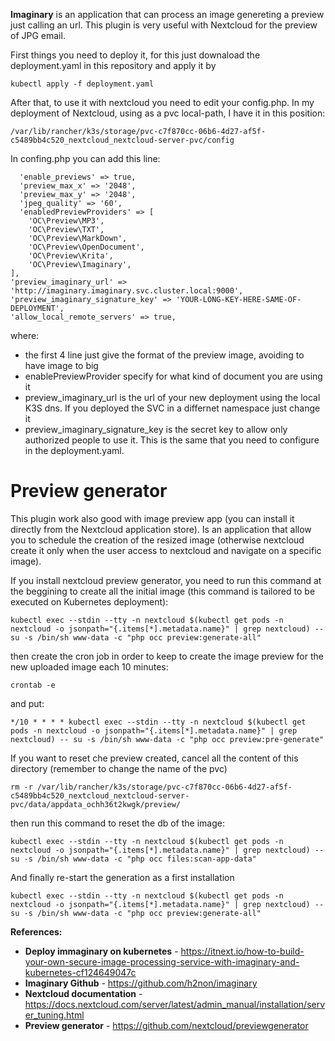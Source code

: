 **Imaginary** is an application that can process an image genereting a preview just calling an url. This plugin is very useful with Nextcloud for the preview of JPG email.

First things you need to deploy it, for this just downaload the deployment.yaml in this repository and apply it by

```
kubectl apply -f deployment.yaml
```

After that, to use it with nextcloud you need to edit your config.php. In my deployment of Nextcloud, using as a pvc local-path, I have it in this position:
```
/var/lib/rancher/k3s/storage/pvc-c7f870cc-06b6-4d27-af5f-c5489bb4c520_nextcloud_nextcloud-server-pvc/config
```

In confing.php you can add this line:
```
  'enable_previews' => true,
  'preview_max_x' => '2048',
  'preview_max_y' => '2048',
  'jpeg_quality' => '60',
  'enabledPreviewProviders' => [
    'OC\Preview\MP3',
    'OC\Preview\TXT',
    'OC\Preview\MarkDown',
    'OC\Preview\OpenDocument',
    'OC\Preview\Krita',
    'OC\Preview\Imaginary',
],
'preview_imaginary_url' => 'http://imaginary.imaginary.svc.cluster.local:9000',
'preview_imaginary_signature_key' => 'YOUR-LONG-KEY-HERE-SAME-OF-DEPLOYMENT',
'allow_local_remote_servers' => true,
```

where:
* the first 4 line just give the format of the preview image, avoiding to have image to big
* enablePreviewProvider specify for what kind of document you are using it
* preview_imaginary_url is the url of your new deployment using the local K3S dns. If you deployed the SVC in a differnet namespace just change it
* preview_imaginary_signature_key is the secret key to allow only authorized people to use it. This is the same that you need to configure in the deployment.yaml.


# Preview generator
This plugin work also good with image preview app (you can install it directly from the Nextcloud application store). Is an application that allow you to schedule the creation of the resized image (otherwise nextcloud create it only when the user access to nextcloud and navigate on a specific image).

If you install nextcloud preview generator, you need to run this command at the beggining to create all the initial image (this command is tailored to be executed on Kubernetes deployment):
```
kubectl exec --stdin --tty -n nextcloud $(kubectl get pods -n nextcloud -o jsonpath="{.items[*].metadata.name}" | grep nextcloud) -- su -s /bin/sh www-data -c "php occ preview:generate-all"
```

then create the cron job in order to keep to create the image preview for the new uploaded image each 10 minutes:

```
crontab -e
```

and put:
```
*/10 * * * * kubectl exec --stdin --tty -n nextcloud $(kubectl get pods -n nextcloud -o jsonpath="{.items[*].metadata.name}" | grep nextcloud) -- su -s /bin/sh www-data -c "php occ preview:pre-generate"
```

If you want to reset che preview created, cancel all the content of this directory (remember to change the name of the pvc)

```
rm -r /var/lib/rancher/k3s/storage/pvc-c7f870cc-06b6-4d27-af5f-c5489bb4c520_nextcloud_nextcloud-server-pvc/data/appdata_ochh36t2kwgk/preview/
```

then run this command to reset the db of the image:

```
kubectl exec --stdin --tty -n nextcloud $(kubectl get pods -n nextcloud -o jsonpath="{.items[*].metadata.name}" | grep nextcloud) -- su -s /bin/sh www-data -c "php occ files:scan-app-data"
```

And finally re-start the generation as a first installation

```
kubectl exec --stdin --tty -n nextcloud $(kubectl get pods -n nextcloud -o jsonpath="{.items[*].metadata.name}" | grep nextcloud) -- su -s /bin/sh www-data -c "php occ preview:generate-all"
```


**References:**
* **Deploy immaginary on kubernetes** - https://itnext.io/how-to-build-your-own-secure-image-processing-service-with-imaginary-and-kubernetes-cf124649047c
* **Imaginary Github** - https://github.com/h2non/imaginary
* **Nextcloud documentation** - https://docs.nextcloud.com/server/latest/admin_manual/installation/server_tuning.html
* **Preview generator** - https://github.com/nextcloud/previewgenerator
